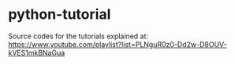 # python-tutorial

Source codes for the tutorials explained at:
https://www.youtube.com/playlist?list=PLNguR0z0-Dd2w-D8OUV-kVES1mkBNaGua

